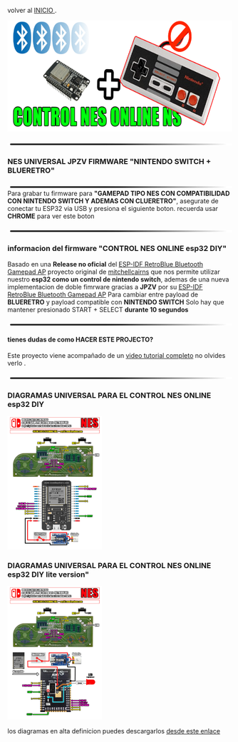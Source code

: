 
volver al [INICIO ](index.md).

<img src="imagenes/nes.png"
height="250">


<img src="imagenes/line.png"
height="5">

### NES UNIVERSAL JPZV FIRMWARE **"NINTENDO SWITCH + BLUERETRO"** 
<img src="imagenes/line.png"
height="5">
Para grabar tu firmware para **"GAMEPAD TIPO NES CON COMPATIBILIDAD CON NINTENDO SWITCH Y ADEMAS CON CLUERETRO"**, asegurate de conectar tu ESP32 via USB y presiona el siguiente boton. recuerda usar **CHROME** para ver este boton


<script type="module" src="install-button.js?module"></script>
<esp-web-install-button manifest="firmware/firmware_build/nes2/manifest.json"></esp-web-install-button>

<img src="imagenes/line.png"
height="5">

### informacion del firmware **"CONTROL NES ONLINE esp32 DIY"**
Basado en una **Release no oficial** del [ESP-IDF RetroBlue Bluetooth Gamepad AP](https://github.com/mitchellcairns/RetroBlue-ESP32) proyecto original de [mitchellcairns](https://github.com/mitchellcairns) que nos permite utilizar nuestro **esp32 como un control de nintendo switch**, ademas de una nueva implementacion de doble fimrware gracias a **JPZV** por su [ESP-IDF RetroBlue Bluetooth Gamepad AP](https://github.com/JPZV/Blue-N64-Control-ESP32) Para cambiar entre payload de **BLUERETRO** y payload compatible con **NINTENDO SWITCH** Solo hay que mantener presionado START + SELECT **durante 10 segundos**



<img src="imagenes/line.png"
height="5">


#### tienes dudas de como HACER ESTE PROJECTO?


Este proyecto viene acompañado de un [video tutorial completo](https://youtu.be/o03lGDEhEgg) no olvides verlo .



<img src="imagenes/line.png"
height="5">
### DIAGRAMAS UNIVERSAL PARA EL CONTROL NES ONLINE esp32 DIY

<img src="imagenes/diagrama-nes.jpg"
height="300">
### DIAGRAMAS UNIVERSAL PARA EL CONTROL NES ONLINE esp32 DIY lite version"

<img src="imagenes/diagrama-nes-lite.jpg"
height="300">

los diagramas en alta definicion puedes descargarlos [desde este enlace](https://www.mundoyakara.com/2022/07/como-hacer-control-nes-classic-edition.html)

